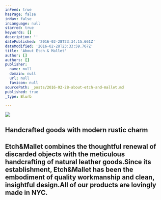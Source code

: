 ```yaml
---
inFeed: true
hasPage: false
inNav: false
inLanguage: null
starred: true
keywords: []
description: ''
datePublished: '2016-02-28T23:34:15.661Z'
dateModified: '2016-02-28T23:33:59.767Z'
title: 'About Etch & Mallet'
author: []
authors: []
publisher:
  name: null
  domain: null
  url: null
  favicon: null
sourcePath: _posts/2016-02-28-about-etch-and-mallet.md
published: true
_type: Blurb

---
```

![](https://the-grid-user-content.s3-us-west-2.amazonaws.com/3e3d8850-dc07-4d2c-a8b1-e1b392b2bee2.jpg)

## Handcrafted goods with modern rustic charm

## Etch&Mallet combines the thoughtful renewal of discarded objects with the meticulous handcrafting of natural leather goods.Since its establishment, Etch&Mallet has been the embodiment of quality workmanship and clean, insightful design.All of our products are lovingly made in NYC.